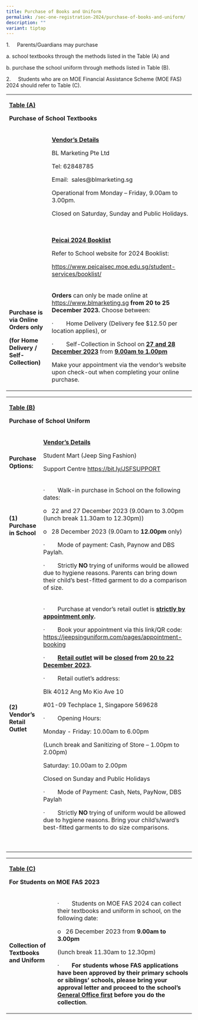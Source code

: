 ```yaml
---
title: Purchase of Books and Uniform
permalink: /sec-one-registration-2024/purchase-of-books-and-uniform/
description: ""
variant: tiptap
---
```

<p>1.&nbsp;&nbsp;&nbsp;&nbsp; Parents/Guardians may purchase</p><p>a. school textbooks through the methods listed in the Table (A) and</p><p>b. purchase the school uniform through methods listed in Table (B).</p><p>2.&nbsp;&nbsp;&nbsp;&nbsp; Students who are on MOE Financial Assistance Scheme (MOE FAS) 2024 should refer to Table (C).</p><table><tbody><tr><td rowspan="1" colspan="2"><p><strong><u>Table (A)</u></strong></p><p><strong>Purchase of School Textbooks</strong></p></td></tr><tr><td rowspan="1" colspan="1"><p><strong>&nbsp;</strong></p></td><td rowspan="1" colspan="1"><p><strong><u>Vendor’s Details</u></strong></p><p>BL Marketing Pte Ltd</p><p>Tel: 62848785</p><p>Email: &nbsp;<a rel="noopener noreferrer nofollow" target="_blank">sales@blmarketing.sg</a></p><p>Operational from Monday – Friday, 9.00am to 3.00pm.</p><p>Closed on Saturday, Sunday and Public Holidays.</p><p>&nbsp;</p><p><strong><u>Peicai 2024 Booklist</u></strong></p><p>Refer to School website for 2024 Booklist:</p><p><a href="https://www.peicaisec.moe.edu.sg/student-services/booklist/" rel="noopener noreferrer nofollow" target="_blank">https://www.peicaisec.moe.edu.sg/student-services/booklist/</a></p></td></tr><tr><td rowspan="1" colspan="1"><p><strong>Purchase is via Online Orders only</strong></p><p><strong>(for Home Delivery / Self-Collection)</strong></p></td><td rowspan="1" colspan="1"><p><strong>Orders</strong> can only be made online at <a href="https://www.blmarketing.sg" rel="noopener noreferrer nofollow" target="_blank">https://www.blmarketing.sg</a> <strong>from</strong> <strong>20 to 25 December 2023. </strong>Choose between:</p><p>·&nbsp;&nbsp;&nbsp;&nbsp;&nbsp;&nbsp;&nbsp; Home Delivery (Delivery fee $12.50 per location applies), or</p><p>·&nbsp;&nbsp;&nbsp;&nbsp;&nbsp;&nbsp;&nbsp; Self-Collection in School on <strong><u>27 and 28 December 2023</u></strong> from <strong><u>9.00am to 1.00pm</u></strong></p><p>Make your appointment via the vendor’s website upon check-out when completing your online purchase.</p></td></tr></tbody></table><p></p><table><tbody><tr><td rowspan="1" colspan="2"><p><strong><u>Table (B)</u></strong></p><p><strong>Purchase of School Uniform</strong></p></td></tr><tr><td rowspan="1" colspan="1"><p><strong>&nbsp;</strong></p><p><strong>Purchase Options:</strong></p></td><td rowspan="1" colspan="1"><p><strong><u>Vendor’s Details</u></strong></p><p>Student Mart (Jeep Sing Fashion)</p><p>Support Centre&nbsp;<a href="https://bit.ly/JSFSUPPORT" rel="noopener noreferrer nofollow" target="_blank">https://bit.ly/JSFSUPPORT</a></p></td></tr><tr><td rowspan="1" colspan="1"><p><strong>(1)&nbsp;&nbsp; Purchase in School</strong></p><p><strong>&nbsp;</strong></p><p><strong>&nbsp;</strong></p></td><td rowspan="1" colspan="1"><p>·&nbsp;&nbsp;&nbsp;&nbsp;&nbsp;&nbsp;&nbsp; Walk-in purchase in School on the following dates:</p><p>o&nbsp;&nbsp; 22 and 27 December 2023 (9.00am to 3.00pm (lunch break 11.30am to 12.30pm))</p><p>o&nbsp;&nbsp; 28 December 2023 (9.00am to <strong>12.00pm</strong> only)</p><p>·&nbsp;&nbsp;&nbsp;&nbsp;&nbsp;&nbsp;&nbsp; Mode of payment: Cash, Paynow and DBS Paylah.</p><p>·&nbsp;&nbsp;&nbsp;&nbsp;&nbsp;&nbsp;&nbsp; Strictly <strong>NO</strong> trying of uniforms would be allowed due to hygiene reasons. Parents can bring down their child’s best-fitted garment to do a comparison of size.</p></td></tr><tr><td rowspan="1" colspan="1"><p><strong>(2)&nbsp;&nbsp; Vendor’s Retail Outlet</strong></p><p><strong>&nbsp;</strong></p></td><td rowspan="1" colspan="1"><p>·&nbsp;&nbsp;&nbsp;&nbsp;&nbsp;&nbsp;&nbsp; Purchase at vendor’s retail outlet is <strong><u>strictly by appointment only</u>.</strong></p><p>·&nbsp;&nbsp;&nbsp;&nbsp;&nbsp;&nbsp;&nbsp; Book your appointment via this link/QR code: <a href="https://jeepsinguniform.com/pages/appointment-booking" rel="noopener noreferrer nofollow" target="_blank">https://jeepsinguniform.com/pages/appointment-booking</a></p><p>·&nbsp;&nbsp;&nbsp;&nbsp;&nbsp;&nbsp;&nbsp; <strong><u>Retail outlet</u> will be <u>closed</u> from <u>20 to 22 December 2023</u>.</strong></p><p>·&nbsp;&nbsp;&nbsp;&nbsp;&nbsp;&nbsp;&nbsp; Retail outlet’s address:</p><p>Blk 4012 Ang Mo Kio Ave 10</p><p>#01-09 Techplace 1, Singapore 569628</p><p>·&nbsp;&nbsp;&nbsp;&nbsp;&nbsp;&nbsp;&nbsp; Opening Hours:</p><p>Monday - Friday: 10.00am to 6.00pm</p><p>(Lunch break and Sanitizing of Store – 1.00pm to 2.00pm)</p><p>Saturday: 10.00am to 2.00pm</p><p>Closed on Sunday and Public Holidays</p><p>·&nbsp;&nbsp;&nbsp;&nbsp;&nbsp;&nbsp;&nbsp; Mode of Payment: Cash, Nets, PayNow, DBS Paylah</p><p>·&nbsp;&nbsp;&nbsp;&nbsp;&nbsp;&nbsp;&nbsp; Strictly <strong>NO</strong> trying of uniform would be allowed due to hygiene reasons. Bring your child’s/ward’s best-fitted garments to do size comparisons.</p><p>&nbsp;</p></td></tr></tbody></table><p></p><table><tbody><tr><td rowspan="1" colspan="2"><p><strong><u>Table (C)</u></strong></p><p><strong>For Students on MOE FAS 2023</strong></p></td></tr><tr><td rowspan="1" colspan="1"><p><strong>Collection of Textbooks and Uniform</strong></p></td><td rowspan="1" colspan="1"><p>·&nbsp;&nbsp;&nbsp;&nbsp;&nbsp;&nbsp;&nbsp; Students on MOE FAS 2024 can collect their textbooks and uniform in school, on the following date:</p><p>o&nbsp;&nbsp; 26 December 2023 from <strong>9.00am to 3.00pm</strong></p><p>(lunch break 11.30am to 12.30pm)</p><p>·&nbsp;&nbsp;&nbsp;&nbsp;&nbsp;&nbsp;&nbsp; <strong>For students whose FAS applications have been approved by their primary schools or siblings’ schools, please bring your approval letter and proceed to the school’s <u>General Office first</u> before you do the collection</strong>.</p></td></tr></tbody></table><p></p>